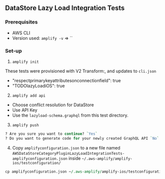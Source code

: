 ## DataStore Lazy Load Integration Tests

### Prerequisites
- AWS CLI
- Version used: `amplify -v` => ``

### Set-up

1. `amplify init`

These tests were provisioned with V2 Transform:, and updates to `cli.json` 
- "respectprimarykeyattributesonconnectionfield": true
- "TODOlazyLoadiOS": true 

2. `amplify add api`

- Choose conflict resolution for DataStore
- Use API Key
- Use the `lazyload-schema.graphql` from this test directory.

3. `amplify push`

```perl
? Are you sure you want to continue? `Yes`
? Do you want to generate code for your newly created GraphQL API `No`
```

4. Copy `amplifyconfiguration.json` to a new file named `AWSDataStoreCategoryPluginLazyLoadIntegrationTests-amplifyconfiguration.json` inside `~/.aws-amplify/amplify-ios/testconfiguration/`

```perl
cp amplifyconfiguration.json ~/.aws-amplify/amplify-ios/testconfiguration/AWSDataStoreCategoryPluginLazyLoadIntegrationTests-amplifyconfiguration.json
```
